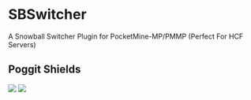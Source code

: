 # SBSwitcher
A Snowball Switcher Plugin for PocketMine-MP/PMMP (Perfect For HCF Servers)


## Poggit Shields
[![](https://poggit.pmmp.io/shield.state/SBSwitcher)](https://poggit.pmmp.io/p/SBSwitcher)
[![](https://poggit.pmmp.io/shield.api/SBSwitcher)](https://poggit.pmmp.io/p/SBSwitcher)
